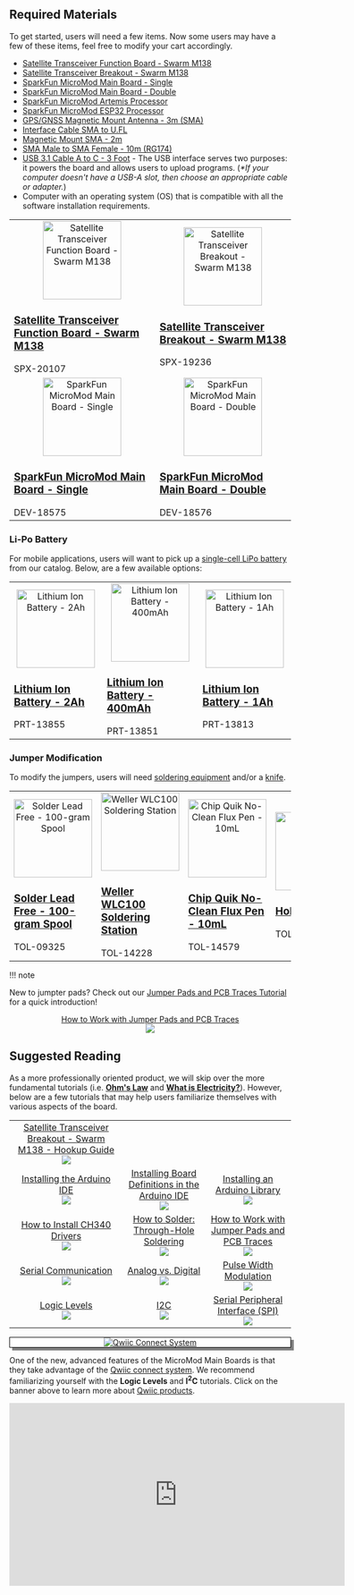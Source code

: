 ## Required Materials

To get started, users will need a few items. Now some users may have a few of these items, feel free to modify your cart accordingly.

* [Satellite Transceiver Function Board - Swarm M138](https://www.sparkfun.com/products/20107)
* [Satellite Transceiver Breakout - Swarm M138](https://www.sparkfun.com/products/19236)
* [SparkFun MicroMod Main Board - Single](https://www.sparkfun.com/products/18575)
* [SparkFun MicroMod Main Board - Double](https://www.sparkfun.com/products/18576)
* [SparkFun MicroMod Artemis Processor](https://www.sparkfun.com/products/16401)
* [SparkFun MicroMod ESP32 Processor](https://www.sparkfun.com/products/16781)
* [GPS/GNSS Magnetic Mount Antenna - 3m (SMA)](https://www.sparkfun.com/products/14986)
* [Interface Cable SMA to U.FL](https://www.sparkfun.com/products/9145)
* [Magnetic Mount SMA - 2m](https://www.sparkfun.com/products/19576)
* [SMA Male to SMA Female - 10m (RG174)](https://www.sparkfun.com/products/17495)
* [USB 3.1 Cable A to C - 3 Foot](https://www.sparkfun.com/products/14743) - The USB interface serves two purposes: it powers the board and allows users to upload programs. (*\*If your computer doesn't have a USB-A slot, then choose an appropriate cable or adapter.*)
* Computer with an operating system (OS) that is compatible with all the software installation requirements.

<table style="border-style:none">
    <tr>
        <td>
            <a href="https://www.sparkfun.com/products/20107">
                <center><img src="" alt="Satellite Transceiver Function Board - Swarm M138" height="140"></center>
                <h3 class="title">Satellite Transceiver Function Board - Swarm M138</h3>
            </a>
            SPX-20107
        </td>
        <td>
            <a class="thumb" href="https://www.sparkfun.com/products/19236">
                <center><img src="https://cdn.sparkfun.com//assets/parts/1/8/8/6/3/19236-Satellite_Transceiver_Breakout_-_Swarm_M138-05_HRc.jpg" alt="Satellite Transceiver Breakout - Swarm M138" height="140">
                </center>
                <h3 class="title">Satellite Transceiver Breakout - Swarm M138</h3>
            </a>
            SPX-19236
        </td>
    </tr>
    <tr>
        <td>
            <a href="https://www.sparkfun.com/products/18575">
                <center><img src="https://cdn.sparkfun.com//assets/parts/1/8/0/4/2/18575-SparkFun_MicroMod_Main_Board_-_Single-01.jpg" alt="SparkFun MicroMod Main Board - Single" height="140"></center>
                <h3 class="title">SparkFun MicroMod Main Board - Single</h3>
            </a>
            DEV-18575
        </td>
        <td>
            <a href="https://www.sparkfun.com/products/18576">
                <center><img src="https://cdn.sparkfun.com//assets/parts/1/8/0/4/3/18576-SparkFun_MicroMod_Main_Board_-_Double-01.jpg" alt="SparkFun MicroMod Main Board - Double" height="140"></center>
                <h3 class="title">SparkFun MicroMod Main Board - Double</h3>
            </a>
            DEV-18576
        </td>
    </tr>
</table>

### Li-Po Battery
<p>For mobile applications, users will want to pick up a <a href="https://www.sparkfun.com/categories/54">single-cell LiPo battery</a> from our catalog. Below, are a few available options:</p>

<table style="border-style:none">
    <tr>
        <td>
            <a href="https://www.sparkfun.com/products/13855">
                <center><img src="https://cdn.sparkfun.com/r/140-140/assets/parts/1/1/4/6/2/13855-01.jpg" alt="Lithium Ion Battery - 2Ah" height="140"></center>
                <h3 class="title">Lithium Ion Battery - 2Ah</h3>
            </a>
            PRT-13855
        </td>
        <td>
            <a class="thumb" href="https://www.sparkfun.com/products/13851">
                <center><img src="https://cdn.sparkfun.com/r/140-140/assets/parts/1/1/4/5/8/13857-01.jpg" alt="Lithium Ion Battery - 400mAh" height="140">
                </center>
                <h3 class="title">Lithium Ion Battery - 400mAh</h3>
            </a>
            PRT-13851
        </td>
        <td>
            <a class="thumb" href="https://www.sparkfun.com/products/13813">
                <center><img src="https://cdn.sparkfun.com/r/140-140/assets/parts/1/1/4/0/1/13813-01.jpg" alt="Lithium Ion Battery - 1Ah" height="140">
                </center>
                <h3 class="title">Lithium Ion Battery - 1Ah</h3>
            </a>
            PRT-13813
        </td>
    </tr>
</table>

### Jumper Modification
<p>To modify the jumpers, users will need <a href="https://www.sparkfun.com/categories/49">soldering equipment</a> and/or a <a href="https://www.sparkfun.com/categories/379">knife</a>.</p>


<table style="border-style:none">
    <tr>
        <td>
            <a href="https://www.sparkfun.com/products/9325">
                <center><img src="https://cdn.sparkfun.com/r/140-140/assets/parts/2/8/7/3/09325_9161-Solder_Lead_Free_-_100-gram_Spool-01.jpg" alt="Solder Lead Free - 100-gram Spool" height="140"></center>
                <h3 class="title">Solder Lead Free - 100-gram Spool</h3>
            </a>
            TOL-09325
        </td>
        <td>
            <a class="thumb" href="https://www.sparkfun.com/products/14228">
                <center><img src="https://cdn.sparkfun.com/r/140-140/assets/parts/1/2/1/7/3/14228-01.jpg" alt="Weller WLC100 Soldering Station" height="140">
                </center>
                <h3 class="title">Weller WLC100 Soldering Station</h3>
            </a>
            TOL-14228
        </td>
        <td>
            <a class="thumb" href="https://www.sparkfun.com/products/14579">
                <center><img src="https://cdn.sparkfun.com/r/140-140/assets/parts/1/2/7/2/5/14579-Chip_Quik_No-Clean_Flux_Pen_-_10mL-01.jpg" alt="Chip Quik No-Clean Flux Pen - 10mL" height="140">
                </center>
                <h3 class="title">Chip Quik No-Clean Flux Pen - 10mL</h3>
            </a>
            TOL-14579
        </td>
        <td>
            <a class="thumb" href="https://www.sparkfun.com/products/9200">
                <center><img src="https://cdn.sparkfun.com/r/140-140/assets/parts/2/6/4/6/09200-Hobby_Knife-01.jpg" alt="Hobby Knife" height="140">
                </center>
                <h3 class="title">Hobby Knife</h3>
            </a>
            TOL-09200
        </td>
    </tr>
</table>


!!! note
    <p>New to jumpter pads? Check out our <a href="https://learn.sparkfun.com/tutorials/664">Jumper Pads and PCB Traces Tutorial</a> for a quick introduction!</p>
    <p align="center">
        <a href="https://learn.sparkfun.com/tutorials/664">How to Work with Jumper Pads and PCB Traces<br>
        <img src="https://cdn.sparkfun.com/c/264-148/assets/learn_tutorials/6/6/4/PCB_TraceCutLumenati.jpg"></a>
    </p>


## Suggested Reading

As a more professionally oriented product, we will skip over the more fundamental tutorials (i.e. [**Ohm's Law**](https://learn.sparkfun.com/tutorials/voltage-current-resistance-and-ohms-law) and [**What is Electricity?**](https://learn.sparkfun.com/tutorials/what-is-electricity)). However, below are a few tutorials that may help users familiarize themselves with various aspects of the board.


<table style="border-style:none">
    <tr>
        <td align="center">
            <a href="https://learn.sparkfun.com/tutorials/satellite-transceiver-breakout---swarm-m138---hookup-guide">Satellite Transceiver Breakout - Swarm M138 - Hookup Guide<br>
            <img src="https://cdn.sparkfun.com//assets/parts/1/8/8/6/3/19236-Satellite_Transceiver_Breakout_-_Swarm_M138-05_HRc.jpg"></a>
        </td>
    </tr>
    <tr>
        <td align="center">
            <a href="https://learn.sparkfun.com/tutorials/61">Installing the Arduino IDE<br>
            <img src="https://cdn.sparkfun.com/c/264-148/assets/learn_tutorials/6/1/arduinoThumb.jpg"></a>
        </td>
        <td align="center">
            <a href="https://learn.sparkfun.com/tutorials/1265">Installing Board Definitions in the Arduino IDE<br>
            <img src="https://cdn.sparkfun.com/c/264-148/assets/learn_tutorials/1/2/6/5/sparkfun_boards.PNG"></a>
        </td>
        <td align="center">
            <a href="https://learn.sparkfun.com/tutorials/12">Installing an Arduino Library<br>
            <img src="https://cdn.sparkfun.com/c/178-100/assets/b/e/4/b/2/50f04b99ce395fd95e000001.jpg"></a>
        </td>
    </tr>
    <tr>
        <td align="center">
            <a href="https://learn.sparkfun.com/tutorials/908">How to Install CH340 Drivers<br>
            <img src="https://cdn.sparkfun.com/c/264-148/assets/learn_tutorials/9/0/8/USB-to-serial_converter_CH340-closeup.jpg"></a>
        </td>
        <td align="center">
            <a href="https://learn.sparkfun.com/tutorials/5">How to Solder: Through-Hole Soldering<br>
            <img src="https://cdn.sparkfun.com/c/264-148/assets/e/3/9/9/4/51d9fbe1ce395f7a2a000000.jpg"></a>
        </td>
        <td align="center">
            <a href="https://learn.sparkfun.com/tutorials/664">How to Work with Jumper Pads and PCB Traces<br>
            <img src="https://cdn.sparkfun.com/c/264-148/assets/learn_tutorials/6/6/4/PCB_TraceCutLumenati.jpg"></a>
        </td>
    </tr>
    <tr>
        <td align="center">
            <a href="https://learn.sparkfun.com/tutorials/8">Serial Communication<br>
            <img src="https://cdn.sparkfun.com/c/264-148/assets/7/d/f/9/9/50d24be7ce395f1f6c000000.jpg"></a>
        </td>
        <td align="center">
            <a href="https://learn.sparkfun.com/tutorials/89">Analog vs. Digital<br>
            <img src="https://cdn.sparkfun.com/c/264-148/assets/3/7/6/6/0/51c48875ce395f745a000000.png"></a>
        </td>
        <td align="center">
            <a href="https://learn.sparkfun.com/tutorials/51">Pulse Width Modulation<br>
            <img src="https://cdn.sparkfun.com/c/264-148/assets/f/9/c/8/a/512e869bce395fbc64000002.JPG"></a>
        </td>
    </tr>
    <tr>
        <td align="center">
            <a href="https://learn.sparkfun.com/tutorials/62">Logic Levels<br>
            <img src="https://cdn.sparkfun.com/c/264-148/assets/learn_tutorials/6/2/Input_Output_Logic_Level_Tolerances_tutorial_tile.png"></a>
        </td>
        <td align="center">
            <a href="https://learn.sparkfun.com/tutorials/82">I2C<br>
            <img src="https://cdn.sparkfun.com/c/264-148/assets/learn_tutorials/8/2/I2C-Block-Diagram.jpg"></a>
        </td>
        <td align="center">
            <a href="https://learn.sparkfun.com/tutorials/16">Serial Peripheral Interface (SPI)<br>
            <img src="https://cdn.sparkfun.com/c/264-148/assets/learn_tutorials/1/6/spiThumb_Updated.jpg"></a>
        </td>
    </tr>
</table>


<center>
<div align="center">
    <div style="top:5px;left:5px;background-color:Gray;position:relative">
        <div style="top:-5px;left:-5px;background-color:#ffffff;position:relative;border:1px solid black;">
            <a href="https://www.sparkfun.com/qwiic"><img src="https://cdn.sparkfun.com/assets/custom_pages/2/7/2/qwiic-logo.png" alt="Qwiic Connect System" title="Qwiic Connect System"></a>
        </div>
    </div>
</div>
</center>

One of the new, advanced features of the MicroMod Main Boards is that they take advantage of the [Qwiic connect system](https://www.sparkfun.com/qwiic). We recommend familiarizing yourself with the **Logic Levels** and **I<sup>2</sup>C** tutorials.  Click on the banner above to learn more about [Qwiic products](https://www.sparkfun.com/qwiic).

<center>
    <iframe width="600" height="327" src="https://www.youtube.com/embed/x0RDEHqFIF8" title="SparkFun's Qwiic Connect System" frameborder="0" allow="accelerometer; autoplay; clipboard-write; encrypted-media; gyroscope; picture-in-picture" allowfullscreen></iframe>
</center>
